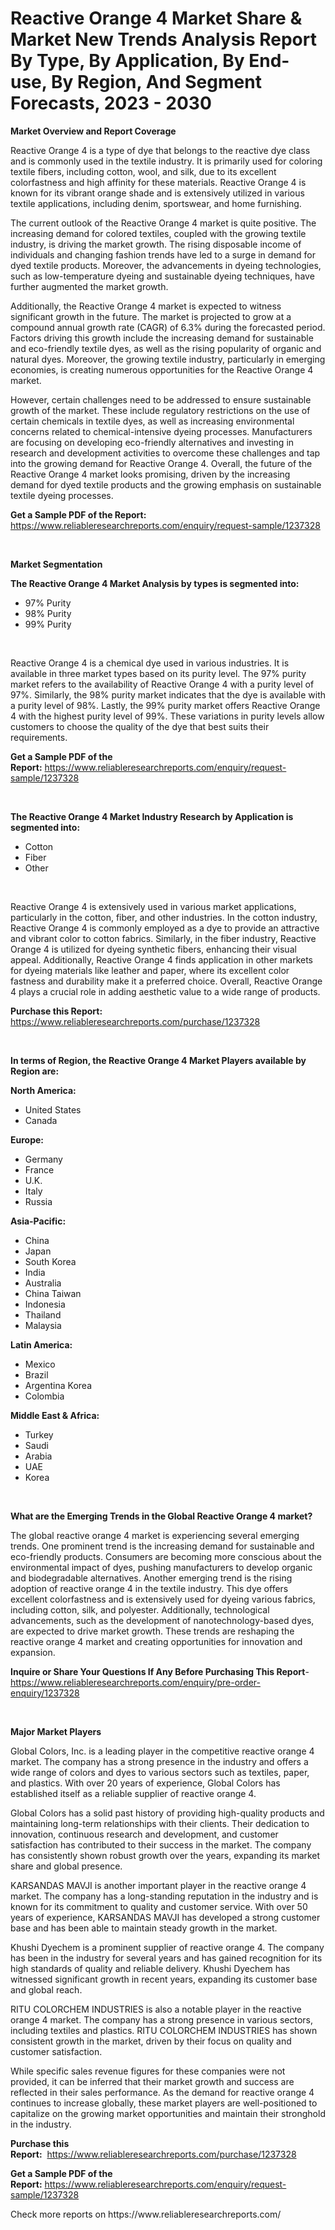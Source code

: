 <p><h1>Reactive Orange 4 Market Share & Market New Trends Analysis Report By Type, By Application, By End-use, By Region, And Segment Forecasts, 2023 - 2030</h1></p><p><strong>Market Overview and Report Coverage</strong></p>
<p><p>Reactive Orange 4 is a type of dye that belongs to the reactive dye class and is commonly used in the textile industry. It is primarily used for coloring textile fibers, including cotton, wool, and silk, due to its excellent colorfastness and high affinity for these materials. Reactive Orange 4 is known for its vibrant orange shade and is extensively utilized in various textile applications, including denim, sportswear, and home furnishing.</p><p>The current outlook of the Reactive Orange 4 market is quite positive. The increasing demand for colored textiles, coupled with the growing textile industry, is driving the market growth. The rising disposable income of individuals and changing fashion trends have led to a surge in demand for dyed textile products. Moreover, the advancements in dyeing technologies, such as low-temperature dyeing and sustainable dyeing techniques, have further augmented the market growth.</p><p>Additionally, the Reactive Orange 4 market is expected to witness significant growth in the future. The market is projected to grow at a compound annual growth rate (CAGR) of 6.3% during the forecasted period. Factors driving this growth include the increasing demand for sustainable and eco-friendly textile dyes, as well as the rising popularity of organic and natural dyes. Moreover, the growing textile industry, particularly in emerging economies, is creating numerous opportunities for the Reactive Orange 4 market.</p><p>However, certain challenges need to be addressed to ensure sustainable growth of the market. These include regulatory restrictions on the use of certain chemicals in textile dyes, as well as increasing environmental concerns related to chemical-intensive dyeing processes. Manufacturers are focusing on developing eco-friendly alternatives and investing in research and development activities to overcome these challenges and tap into the growing demand for Reactive Orange 4. Overall, the future of the Reactive Orange 4 market looks promising, driven by the increasing demand for dyed textile products and the growing emphasis on sustainable textile dyeing processes.</p></p>
<p><strong>Get a Sample PDF of the Report:</strong> <a href="https://www.reliableresearchreports.com/enquiry/request-sample/1237328">https://www.reliableresearchreports.com/enquiry/request-sample/1237328</a></p>
<p>&nbsp;</p>
<p><strong>Market Segmentation</strong></p>
<p><strong>The Reactive Orange 4 Market Analysis by types is segmented into:</strong></p>
<p><ul><li>97% Purity</li><li>98% Purity</li><li>99% Purity</li></ul></p>
<p>&nbsp;</p>
<p><p>Reactive Orange 4 is a chemical dye used in various industries. It is available in three market types based on its purity level. The 97% purity market refers to the availability of Reactive Orange 4 with a purity level of 97%. Similarly, the 98% purity market indicates that the dye is available with a purity level of 98%. Lastly, the 99% purity market offers Reactive Orange 4 with the highest purity level of 99%. These variations in purity levels allow customers to choose the quality of the dye that best suits their requirements.</p></p>
<p><strong>Get a Sample PDF of the Report:</strong>&nbsp;<a href="https://www.reliableresearchreports.com/enquiry/request-sample/1237328">https://www.reliableresearchreports.com/enquiry/request-sample/1237328</a></p>
<p>&nbsp;</p>
<p><strong>The Reactive Orange 4 Market Industry Research by Application is segmented into:</strong></p>
<p><ul><li>Cotton</li><li>Fiber</li><li>Other</li></ul></p>
<p>&nbsp;</p>
<p><p>Reactive Orange 4 is extensively used in various market applications, particularly in the cotton, fiber, and other industries. In the cotton industry, Reactive Orange 4 is commonly employed as a dye to provide an attractive and vibrant color to cotton fabrics. Similarly, in the fiber industry, Reactive Orange 4 is utilized for dyeing synthetic fibers, enhancing their visual appeal. Additionally, Reactive Orange 4 finds application in other markets for dyeing materials like leather and paper, where its excellent color fastness and durability make it a preferred choice. Overall, Reactive Orange 4 plays a crucial role in adding aesthetic value to a wide range of products.</p></p>
<p><strong>Purchase this Report:</strong>&nbsp; <a href="https://www.reliableresearchreports.com/purchase/1237328">https://www.reliableresearchreports.com/purchase/1237328</a></p>
<p>&nbsp;</p>
<p><strong>In terms of Region, the Reactive Orange 4 Market Players available by Region are:</strong></p>
<p>
    <p> <strong> North America: </strong>
        <ul>
            <li>United States</li>
            <li>Canada</li>
        </ul>
        </p> 
    <p> <strong> Europe: </strong>
        <ul>
            <li>Germany</li>
            <li>France</li>
            <li>U.K.</li>
            <li>Italy</li>
            <li>Russia</li>
        </ul>
        </p> 
    <p> <strong> Asia-Pacific: </strong>
        <ul>
            <li>China</li>
            <li>Japan</li>
            <li>South Korea</li>
            <li>India</li>
            <li>Australia</li>
            <li>China Taiwan</li>
            <li>Indonesia</li>
            <li>Thailand</li>
            <li>Malaysia</li>
        </ul>
        </p> 
    <p> <strong> Latin America: </strong>
        <ul>
            <li>Mexico</li>
            <li>Brazil</li>
            <li>Argentina Korea</li>
            <li>Colombia</li>
        </ul>
        </p> 
    <p> <strong> Middle East & Africa: </strong>
        <ul>
            <li>Turkey</li>
            <li>Saudi</li>
            <li>Arabia</li>
            <li>UAE</li>
            <li>Korea</li>
        </ul>
    </p>
    </p>
<p>&nbsp;</p>
<p><strong>What are the Emerging Trends in the Global Reactive Orange 4 market?</strong></p>
<p><p>The global reactive orange 4 market is experiencing several emerging trends. One prominent trend is the increasing demand for sustainable and eco-friendly products. Consumers are becoming more conscious about the environmental impact of dyes, pushing manufacturers to develop organic and biodegradable alternatives. Another emerging trend is the rising adoption of reactive orange 4 in the textile industry. This dye offers excellent colorfastness and is extensively used for dyeing various fabrics, including cotton, silk, and polyester. Additionally, technological advancements, such as the development of nanotechnology-based dyes, are expected to drive market growth. These trends are reshaping the reactive orange 4 market and creating opportunities for innovation and expansion.</p></p>
<p><strong>Inquire or Share Your Questions If Any Before Purchasing This Report</strong>- <a href="https://www.reliableresearchreports.com/enquiry/pre-order-enquiry/1237328">https://www.reliableresearchreports.com/enquiry/pre-order-enquiry/1237328</a></p>
<p>&nbsp;</p>
<p><strong>Major Market Players</strong></p>
<p><p>Global Colors, Inc. is a leading player in the competitive reactive orange 4 market. The company has a strong presence in the industry and offers a wide range of colors and dyes to various sectors such as textiles, paper, and plastics. With over 20 years of experience, Global Colors has established itself as a reliable supplier of reactive orange 4. </p><p>Global Colors has a solid past history of providing high-quality products and maintaining long-term relationships with their clients. Their dedication to innovation, continuous research and development, and customer satisfaction has contributed to their success in the market. The company has consistently shown robust growth over the years, expanding its market share and global presence.</p><p>KARSANDAS MAVJI is another important player in the reactive orange 4 market. The company has a long-standing reputation in the industry and is known for its commitment to quality and customer service. With over 50 years of experience, KARSANDAS MAVJI has developed a strong customer base and has been able to maintain steady growth in the market.</p><p>Khushi Dyechem is a prominent supplier of reactive orange 4. The company has been in the industry for several years and has gained recognition for its high standards of quality and reliable delivery. Khushi Dyechem has witnessed significant growth in recent years, expanding its customer base and global reach.</p><p>RITU COLORCHEM INDUSTRIES is also a notable player in the reactive orange 4 market. The company has a strong presence in various sectors, including textiles and plastics. RITU COLORCHEM INDUSTRIES has shown consistent growth in the market, driven by their focus on quality and customer satisfaction.</p><p>While specific sales revenue figures for these companies were not provided, it can be inferred that their market growth and success are reflected in their sales performance. As the demand for reactive orange 4 continues to increase globally, these market players are well-positioned to capitalize on the growing market opportunities and maintain their stronghold in the industry.</p></p>
<p><strong>Purchase this Report:</strong>&nbsp;&nbsp;<a href="https://www.reliableresearchreports.com/purchase/1237328">https://www.reliableresearchreports.com/purchase/1237328</a></p>
<p></p>
<p><strong>Get a Sample PDF of the Report:</strong>&nbsp;<a href="https://www.reliableresearchreports.com/enquiry/request-sample/1237328">https://www.reliableresearchreports.com/enquiry/request-sample/1237328</a></p>
<p>Check more reports on https://www.reliableresearchreports.com/</p>